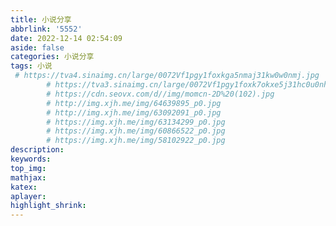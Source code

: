 ```yaml
---
title: 小说分享
abbrlink: '5552'
date: 2022-12-14 02:54:09
aside: false
categories: 小说分享
tags: 小说
 # https://tva4.sinaimg.cn/large/0072Vf1pgy1foxkga5nmaj31kw0w0nmj.jpg
        # https://tva3.sinaimg.cn/large/0072Vf1pgy1foxk7okxe5j31hc0u0nhp.jpg
        # https://cdn.seovx.com/d//img/momcn-2D%20(102).jpg
        # http://img.xjh.me/img/64639895_p0.jpg
        # http://img.xjh.me/img/63092091_p0.jpg
        # https://img.xjh.me/img/63134299_p0.jpg
        # https://img.xjh.me/img/60866522_p0.jpg
        # https://img.xjh.me/img/58102922_p0.jpg
description:
keywords:
top_img:
mathjax:
katex:
aplayer:
highlight_shrink:
---
```


